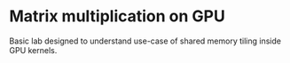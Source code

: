 # Matrix multiplication on GPU

Basic lab designed to understand use-case of shared memory tiling inside GPU kernels.
